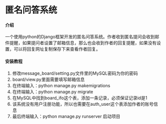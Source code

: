# 匿名问答系统

#### 介绍
一个使用python的Django框架开发的匿名问答系统。作者收到匿名提问会收到邮件提醒，如果提问者设置了邮箱信息，那么也会收到作者的回复提醒，如果没有设置，可以将回复网址复制保存下来查看作者回复。

#### 安装教程

1. 修改message_board/setting.py文件里的MySQL密码为你的密码
2. board/view.py里面需要填写邮箱信息
3. 在终端输入：python manage.py makemigrations
4. 在终端输入：python manage.py migrate
5. 在MySQL中找到board_ifo这个表，添加一条记录，必须保证记录id是1
6. 该系统没有用户注册功能，所以也需要在auth_user这个表添加作者的账号信息
7. 最后终端输入：python manage.py runserver 启动项目
